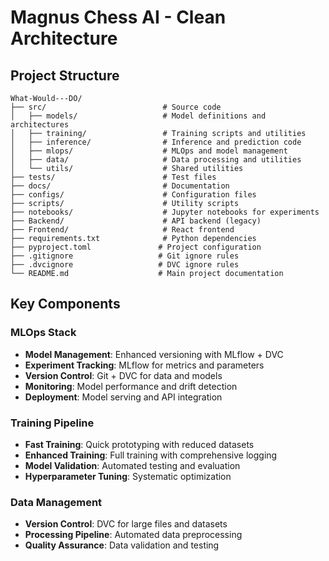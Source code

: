 # Magnus Chess AI - Clean Architecture

## Project Structure

```
What-Would---DO/
├── src/                          # Source code
│   ├── models/                   # Model definitions and architectures
│   ├── training/                 # Training scripts and utilities
│   ├── inference/                # Inference and prediction code
│   ├── mlops/                    # MLOps and model management
│   ├── data/                     # Data processing and utilities
│   └── utils/                    # Shared utilities
├── tests/                        # Test files
├── docs/                         # Documentation
├── configs/                      # Configuration files
├── scripts/                      # Utility scripts
├── notebooks/                    # Jupyter notebooks for experiments
├── Backend/                      # API backend (legacy)
├── Frontend/                     # React frontend
├── requirements.txt              # Python dependencies
├── pyproject.toml               # Project configuration
├── .gitignore                   # Git ignore rules
├── .dvcignore                   # DVC ignore rules
└── README.md                    # Main project documentation
```

## Key Components

### MLOps Stack

-   **Model Management**: Enhanced versioning with MLflow + DVC
-   **Experiment Tracking**: MLflow for metrics and parameters
-   **Version Control**: Git + DVC for data and models
-   **Monitoring**: Model performance and drift detection
-   **Deployment**: Model serving and API integration

### Training Pipeline

-   **Fast Training**: Quick prototyping with reduced datasets
-   **Enhanced Training**: Full training with comprehensive logging
-   **Model Validation**: Automated testing and evaluation
-   **Hyperparameter Tuning**: Systematic optimization

### Data Management

-   **Version Control**: DVC for large files and datasets
-   **Processing Pipeline**: Automated data preprocessing
-   **Quality Assurance**: Data validation and testing
